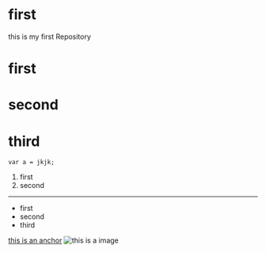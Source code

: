 # first
this is my first Repository
# first
# second
# third
```
var a = jkjk;
```
1. first
2. second


---
 - first
 - second
 - third
 
 [this is an anchor](https://www.baidu.com)
 ![this is a image](https://www.baidu.com/img/2016_10_09logo_61d59f1e74db0be41ffe1d31fb8edef3.png)
